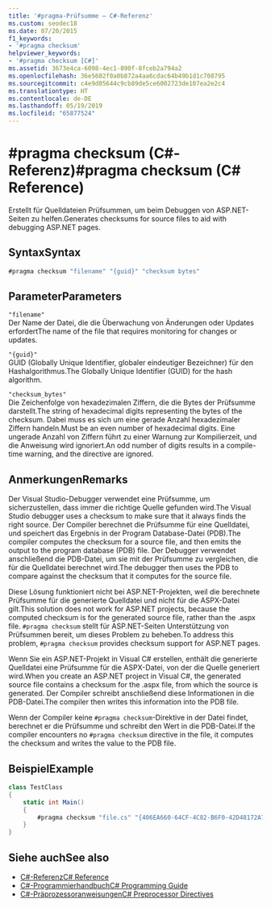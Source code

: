 ```yaml
---
title: '#pragma-Prüfsumme – C#-Referenz'
ms.custom: seodec18
ms.date: 07/20/2015
f1_keywords:
- '#pragma checksum'
helpviewer_keywords:
- '#pragma checksum [C#]'
ms.assetid: 3673e4ca-6098-4ec1-890f-8fceb2a794a2
ms.openlocfilehash: 36e5602f0a0b872a4aa6cdac64b49b1d1c708795
ms.sourcegitcommit: c4e9d05644c9cb89de5ce6002723de107ea2e2c4
ms.translationtype: HT
ms.contentlocale: de-DE
ms.lasthandoff: 05/19/2019
ms.locfileid: "65877524"
---
```

# <a name="pragma-checksum-c-reference"></a><span data-ttu-id="e4756-102">#pragma checksum (C#-Referenz)</span><span class="sxs-lookup"><span data-stu-id="e4756-102">#pragma checksum (C# Reference)</span></span>
<span data-ttu-id="e4756-103">Erstellt für Quelldateien Prüfsummen, um beim Debuggen von ASP.NET-Seiten zu helfen.</span><span class="sxs-lookup"><span data-stu-id="e4756-103">Generates checksums for source files to aid with debugging ASP.NET pages.</span></span>  
  
## <a name="syntax"></a><span data-ttu-id="e4756-104">Syntax</span><span class="sxs-lookup"><span data-stu-id="e4756-104">Syntax</span></span>  
  
```csharp
#pragma checksum "filename" "{guid}" "checksum bytes"  
```  
  
## <a name="parameters"></a><span data-ttu-id="e4756-105">Parameter</span><span class="sxs-lookup"><span data-stu-id="e4756-105">Parameters</span></span>  
 `"filename"`  
 <span data-ttu-id="e4756-106">Der Name der Datei, die die Überwachung von Änderungen oder Updates erfordert</span><span class="sxs-lookup"><span data-stu-id="e4756-106">The name of the file that requires monitoring for changes or updates.</span></span>  
  
 `"{guid}"`  
 <span data-ttu-id="e4756-107">GUID (Globally Unique Identifier, globaler eindeutiger Bezeichner) für den Hashalgorithmus.</span><span class="sxs-lookup"><span data-stu-id="e4756-107">The Globally Unique Identifier (GUID) for the hash algorithm.</span></span>  
  
 `"checksum_bytes"`  
 <span data-ttu-id="e4756-108">Die Zeichenfolge von hexadezimalen Ziffern, die die Bytes der Prüfsumme darstellt.</span><span class="sxs-lookup"><span data-stu-id="e4756-108">The string of hexadecimal digits representing the bytes of the checksum.</span></span> <span data-ttu-id="e4756-109">Dabei muss es sich um eine gerade Anzahl hexadezimaler Ziffern handeln.</span><span class="sxs-lookup"><span data-stu-id="e4756-109">Must be an even number of hexadecimal digits.</span></span> <span data-ttu-id="e4756-110">Eine ungerade Anzahl von Ziffern führt zu einer Warnung zur Kompilierzeit, und die Anweisung wird ignoriert.</span><span class="sxs-lookup"><span data-stu-id="e4756-110">An odd number of digits results in a compile-time warning, and the directive are ignored.</span></span>  
  
## <a name="remarks"></a><span data-ttu-id="e4756-111">Anmerkungen</span><span class="sxs-lookup"><span data-stu-id="e4756-111">Remarks</span></span>  
 <span data-ttu-id="e4756-112">Der Visual Studio-Debugger verwendet eine Prüfsumme, um sicherzustellen, dass immer die richtige Quelle gefunden wird.</span><span class="sxs-lookup"><span data-stu-id="e4756-112">The Visual Studio debugger uses a checksum to make sure  that it always finds the right source.</span></span> <span data-ttu-id="e4756-113">Der Compiler berechnet die Prüfsumme für eine Quelldatei, und speichert das Ergebnis in der Program Database-Datei (PDB).</span><span class="sxs-lookup"><span data-stu-id="e4756-113">The compiler computes the checksum for a source file, and then emits the output to the program database (PDB) file.</span></span> <span data-ttu-id="e4756-114">Der Debugger verwendet anschließend die PDB-Datei, um sie mit der Prüfsumme zu vergleichen, die für die Quelldatei berechnet wird.</span><span class="sxs-lookup"><span data-stu-id="e4756-114">The debugger then uses the PDB to compare against the checksum that it computes for the source file.</span></span>  
  
 <span data-ttu-id="e4756-115">Diese Lösung funktioniert nicht bei ASP.NET-Projekten, weil die berechnete Prüfsumme für die generierte Quelldatei und nicht für die ASPX-Datei gilt.</span><span class="sxs-lookup"><span data-stu-id="e4756-115">This solution does not work for ASP.NET projects, because the computed checksum is for the generated source file, rather than the .aspx file.</span></span> <span data-ttu-id="e4756-116">`#pragma checksum` stellt für ASP.NET-Seiten Unterstützung von Prüfsummen bereit, um dieses Problem zu beheben.</span><span class="sxs-lookup"><span data-stu-id="e4756-116">To address this problem, `#pragma checksum` provides checksum support for ASP.NET pages.</span></span>  
  
 <span data-ttu-id="e4756-117">Wenn Sie ein ASP.NET-Projekt in Visual C# erstellen, enthält die generierte Quelldatei eine Prüfsumme für die ASPX-Datei, von der die Quelle generiert wird.</span><span class="sxs-lookup"><span data-stu-id="e4756-117">When you create an ASP.NET project in Visual C#, the generated source file contains a checksum for the .aspx file, from which the source is generated.</span></span> <span data-ttu-id="e4756-118">Der Compiler schreibt anschließend diese Informationen in die PDB-Datei.</span><span class="sxs-lookup"><span data-stu-id="e4756-118">The compiler then writes this information into the PDB file.</span></span>  
  
 <span data-ttu-id="e4756-119">Wenn der Compiler keine `#pragma checksum`-Direktive in der Datei findet, berechnet er die Prüfsumme und schreibt den Wert in die PDB-Datei.</span><span class="sxs-lookup"><span data-stu-id="e4756-119">If the compiler encounters no `#pragma checksum` directive in the file, it computes the checksum and writes the value to the PDB file.</span></span>  
  
## <a name="example"></a><span data-ttu-id="e4756-120">Beispiel</span><span class="sxs-lookup"><span data-stu-id="e4756-120">Example</span></span>  
  
```csharp
class TestClass  
{  
    static int Main()  
    {  
        #pragma checksum "file.cs" "{406EA660-64CF-4C82-B6F0-42D48172A799}" "ab007f1d23d9" // New checksum  
    }  
}  
```  
  
## <a name="see-also"></a><span data-ttu-id="e4756-121">Siehe auch</span><span class="sxs-lookup"><span data-stu-id="e4756-121">See also</span></span>

- [<span data-ttu-id="e4756-122">C#-Referenz</span><span class="sxs-lookup"><span data-stu-id="e4756-122">C# Reference</span></span>](../../../csharp/language-reference/index.md)
- [<span data-ttu-id="e4756-123">C#-Programmierhandbuch</span><span class="sxs-lookup"><span data-stu-id="e4756-123">C# Programming Guide</span></span>](../../../csharp/programming-guide/index.md)
- [<span data-ttu-id="e4756-124">C#-Präprozessoranweisungen</span><span class="sxs-lookup"><span data-stu-id="e4756-124">C# Preprocessor Directives</span></span>](../../../csharp/language-reference/preprocessor-directives/index.md)
